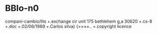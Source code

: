 # BBlo-n0
compani-cambio/lits
+.exchange cir
    unit 175
 bethlehem g,a 30620
+.cs-8 
+.doc
+.02/06/1989
+.Carlos silva}
       {××××..
+.copyright licence